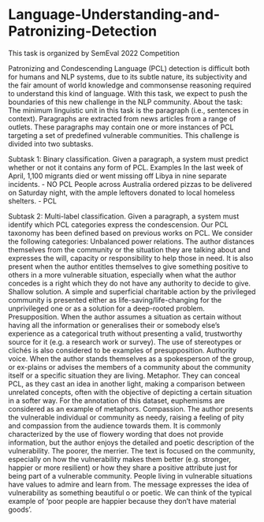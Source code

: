 # Language-Understanding-and-Patronizing-Detection

This task is organized by SemEval 2022 Competition 

Patronizing and Condescending Language  (PCL) detection is difficult both for humans and NLP systems, due to its subtle nature, its subjectivity and the fair amount of world knowledge and commonsense reasoning required to understand this kind of language. With this task, we expect to push the boundaries of this new challenge in the NLP community.
About the task:
The minimum linguistic unit in this task is the paragraph (i.e., sentences in context). Paragraphs are extracted from news articles from a range of outlets. These paragraphs may contain one or more instances of PCL targeting a set of predefined vulnerable communities. This challenge is divided into two subtasks.

Subtask 1: Binary classification.
Given a paragraph, a system must predict whether or not it contains any form of PCL.
Examples
In the last week of April, 1,100 migrants died or went missing off Libya in nine separate incidents. - NO PCL
People across Australia ordered pizzas to be delivered on Saturday night, with the ample leftovers donated to local homeless shelters. - PCL



Subtask 2: Multi-label classification.
Given a paragraph, a system must identify which PCL categories express the condescension. Our PCL taxonomy has been defined based on previous works on PCL. We consider the following categories:
Unbalanced power relations. The author distances themselves from the community or the situation they are talking about and expresses the will, capacity or responsibility to help those in need. It is also present when the author entitles themselves to give something positive to others in a more vulnerable situation, especially when what the author concedes is a right which they do not have any authority to decide to give. 
Shallow solution. A simple and superficial charitable action by the privileged community is presented either as life-saving/life-changing for the unprivileged one or as a solution for a deep-rooted problem.
Presupposition. When the author assumes a situation as certain without having all the information or generalises their or somebody else’s experience as a categorical truth without presenting a valid, trustworthy source for it (e.g. a research work or survey). The use of stereotypes or clichés is also considered to be examples of presupposition.
Authority voice. When the author stands themselves as a spokesperson of the group, or ex-plains or advises the members of a community about the community itself or a specific situation they are living.
Metaphor. They can conceal PCL, as they cast an idea in another light, making a comparison between unrelated concepts, often with the objective of depicting a certain situation in a softer way. For the annotation of this dataset, euphemisms are considered as an example of metaphors.
Compassion. The author presents the vulnerable individual or community as needy, raising a feeling of pity and compassion from the audience towards them. It is commonly characterized by the use of flowery wording that does not provide information, but the author enjoys the detailed and poetic description of the vulnerability.
The poorer, the merrier. The text is focused on the community, especially on how the vulnerability makes them better (e.g. stronger, happier or more resilient) or how they share a positive attribute just for being part of a vulnerable community. People living in vulnerable situations have values to admire and learn from. The message expresses the idea of vulnerability as something beautiful o or poetic. We can think of the typical example of ‘poor people are happier because they don’t have material goods’. 
